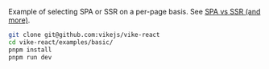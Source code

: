 Example of selecting SPA or SSR on a per-page basis. See
[SPA vs SSR (and more)](https://vite-plugin-ssr.com/SPA-vs-SSR).

```bash
git clone git@github.com:vikejs/vike-react
cd vike-react/examples/basic/
pnpm install
pnpm run dev
```
